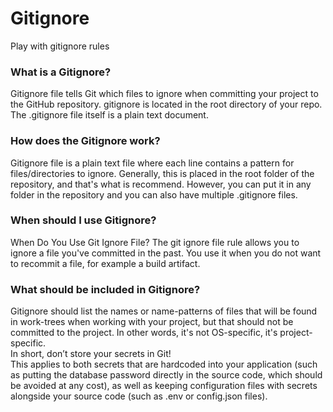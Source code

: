 # Gitignore

Play with gitignore rules

### What is a Gitignore?

Gitignore file tells Git which files to ignore when committing your project to the GitHub repository. gitignore is located in the root directory of your repo. The .gitignore file itself is a plain text document.

### How does the Gitignore work?

Gitignore file is a plain text file where each line contains a pattern for files/directories to ignore. Generally, this is placed in the root folder of the repository, and that's what is recommend. However, you can put it in any folder in the repository and you can also have multiple .gitignore files.
### When should I use Gitignore?
When Do You Use Git Ignore File? The git ignore file rule allows you to ignore a file you've committed in the past. You use it when you do not want to recommit a file, for example a build artifact.<br/>
### What should be included in Gitignore?
Gitignore should list the names or name-patterns of files that will be found in work-trees when working with your project, but that should not be committed to the project. In other words, it's not OS-specific, it's project-specific.<br/>
In short, don’t store your secrets in Git!<br/>
This applies to both secrets that are hardcoded into your application (such as putting the database password directly in the source code, which should be avoided at any cost), as well as keeping configuration files with secrets alongside your source code (such as .env or config.json files).
